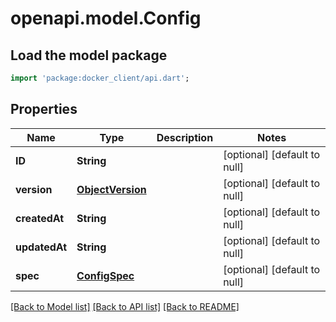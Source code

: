 # openapi.model.Config

## Load the model package
```dart
import 'package:docker_client/api.dart';
```

## Properties
Name | Type | Description | Notes
------------ | ------------- | ------------- | -------------
**ID** | **String** |  | [optional] [default to null]
**version** | [**ObjectVersion**](ObjectVersion.md) |  | [optional] [default to null]
**createdAt** | **String** |  | [optional] [default to null]
**updatedAt** | **String** |  | [optional] [default to null]
**spec** | [**ConfigSpec**](ConfigSpec.md) |  | [optional] [default to null]

[[Back to Model list]](../README.md#documentation-for-models) [[Back to API list]](../README.md#documentation-for-api-endpoints) [[Back to README]](../README.md)


